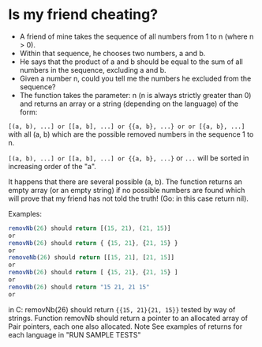 # Is my friend cheating?

- A friend of mine takes the sequence of all numbers from 1 to n (where n > 0).
- Within that sequence, he chooses two numbers, a and b.
- He says that the product of a and b should be equal to the sum of all numbers in the sequence, excluding a and b.
- Given a number n, could you tell me the numbers he excluded from the sequence?
- The function takes the parameter: n (n is always strictly greater than 0) and returns an array or a string (depending on the language) of the form:

`[(a, b), ...] or [[a, b], ...] or {{a, b}, ...} or or [{a, b}, ...]`
with all (a, b) which are the possible removed numbers in the sequence 1 to n.

`[(a, b), ...] or [[a, b], ...] or {{a, b}, ...}` or `...` will be sorted in increasing order of the "a".

It happens that there are several possible (a, b). The function returns an empty array (or an empty string) if no possible numbers are found which will prove that my friend has not told the truth! (Go: in this case return nil).

Examples:

```typescript
removNb(26) should return [(15, 21), (21, 15)]
or
removNb(26) should return { {15, 21}, {21, 15} }
or
removeNb(26) should return [[15, 21], [21, 15]]
or
removNb(26) should return [ {15, 21}, {21, 15} ]
or
removNb(26) should return "15 21, 21 15"
or
```

in C:
removNb(26) should return `{{15, 21}{21, 15}}` tested by way of strings.
Function removNb should return a pointer to an allocated array of Pair pointers, each one also allocated.
Note
See examples of returns for each language in "RUN SAMPLE TESTS"
